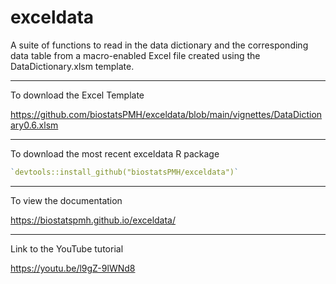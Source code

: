 # exceldata
A suite of functions to read in the data dictionary and the
corresponding data table from a macro-enabled Excel file created using
the DataDictionary.xlsm template.

---
To download the Excel Template

https://github.com/biostatsPMH/exceldata/blob/main/vignettes/DataDictionary0.6.xlsm

---
To download the most recent exceldata R package

``` r
`devtools::install_github("biostatsPMH/exceldata")`
```

---
To view the documentation

https://biostatspmh.github.io/exceldata/

---
Link to the YouTube tutorial

https://youtu.be/l9gZ-9lWNd8
 
